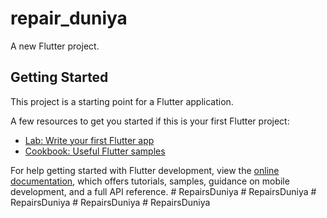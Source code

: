 # repair_duniya

A new Flutter project.

## Getting Started

This project is a starting point for a Flutter application.

A few resources to get you started if this is your first Flutter project:

- [Lab: Write your first Flutter app](https://docs.flutter.dev/get-started/codelab)
- [Cookbook: Useful Flutter samples](https://docs.flutter.dev/cookbook)

For help getting started with Flutter development, view the
[online documentation](https://docs.flutter.dev/), which offers tutorials,
samples, guidance on mobile development, and a full API reference.
#   R e p a i r s D u n i y a  
 #   R e p a i r s D u n i y a  
 #   R e p a i r s D u n i y a  
 #   R e p a i r s D u n i y a  
 #   R e p a i r s D u n i y a  
 